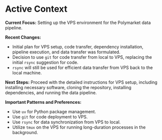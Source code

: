 # Active Context

**Current Focus:** Setting up the VPS environment for the Polymarket data pipeline.

**Recent Changes:**
- Initial plan for VPS setup, code transfer, dependency installation, pipeline execution, and data transfer was formulated.
- Decision to use `git` for code transfer from local to VPS, replacing the initial `rsync` suggestion for code.
- `rsync` will still be used for efficient data transfer from VPS back to the local machine.

**Next Steps:** Proceed with the detailed instructions for VPS setup, including installing necessary software, cloning the repository, installing dependencies, and running the data pipeline.

**Important Patterns and Preferences:**
- Use `uv` for Python package management.
- Use `git` for code deployment to VPS.
- Use `rsync` for data synchronization from VPS to local.
- Utilize `tmux` on the VPS for running long-duration processes in the background.